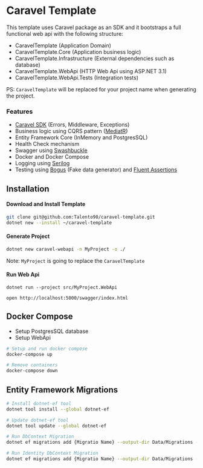 # Caravel Template

This template uses Caravel package as an SDK and it bootstraps a full functional web api with the following structure:

* CaravelTemplate (Application Domain)
* CaravelTemplate.Core (Application business logic)
* CaravelTemplate.Infrastructure (External dependencies such as database)
* CaravelTemplate.WebApi (HTTP Web Api using ASP.NET 3.1)
* CaravelTemplate.WebApi.Tests (Integration tests)

PS: `CaravelTemplate` will be replaced for your project name when generating the project.

### Features

* [Caravel SDK](https://github.com/talento90/caravel) (Errors, Middleware, Exceptions)
* Business logic using CQRS pattern  ([MediatR](https://github.com/jbogard/MediatR))
* Entity Framework Core (InMemory and PostgresSQL)
* Health Check mechanism
* Swagger using [Swashbuckle](https://github.com/domaindrivendev/Swashbuckle)
* Docker and Docker Compose
* Logging using [Serilog](https://serilog.net/)
* Testing using [Bogus](https://github.com/bchavez/Bogus) (Fake data generator) and [Fluent Assertions](https://fluentassertions.com/)


## Installation

#### Download and Install Template
```bash
git clone git@github.com:Talento90/caravel-template.git
dotnet new --install ~/caravel-template
```

#### Generate Project
```bash
dotnet new caravel-webapi -n MyProject -o ./
```
Note: `MyProject` is  going to replace the `CaravelTemplate`  

#### Run Web Api

`dotnet run --project src/MyProject.WebApi`

`open http://localhost:5000/swagger/index.html`


## Docker Compose

* Setup PostgresSQL database
* Setup WebApi

```bash
# Setup and run docker compose
docker-compose up

# Remove containers
docker-compose down
```

## Entity Framework Migrations

```bash
# Install dotnet-ef tool
dotnet tool install --global dotnet-ef

# Update dotnet-ef tool
dotnet tool update --global dotnet-ef

# Run DbContext Migration
dotnet ef migrations add {Migratio Name} --output-dir Data/Migrations --project src/CaravelTemplate.Infrastructure

# Run Identity DbContext Migration
dotnet ef migrations add {Migratio Name} --output-dir Data/Migrations --project src/CaravelTemplate.Identity
```